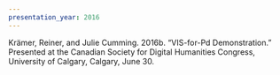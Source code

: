 ```yaml
---
presentation_year: 2016
---
```

Krämer, Reiner, and Julie Cumming. 2016b. “VIS-for-Pd Demonstration.” Presented at the Canadian Society for Digital Humanities Congress, University of Calgary, Calgary, June 30.
